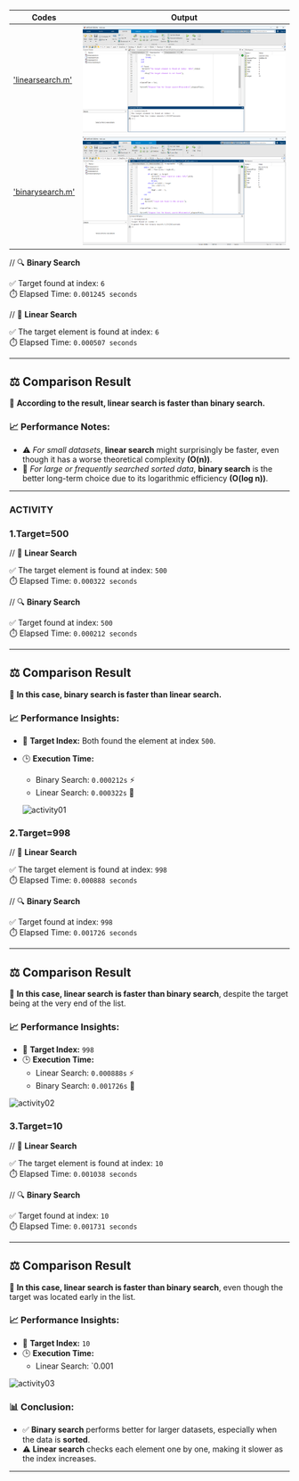 | Codes | Output |
|-------|--------|
|['linearsearch.m'](./Codes/linearsearch.m)|![02.png](./Output/02.png)|
|['binarysearch.m'](./Codes/binarysearch.m)|![03.png](./Output/03.png)|


// 🔍 **Binary Search**

✅ Target found at index: `6`  
⏱️ Elapsed Time: `0.001245 seconds`

// 🔎 **Linear Search**

✅ The target element is found at index: `6`  
⏱️ Elapsed Time: `0.000507 seconds`

---

## ⚖️ **Comparison Result**

📌 **According to the result, linear search is faster than binary search.**

### 📈 Performance Notes:

- ⚠️ *For small datasets*, **linear search** might surprisingly be faster, even though it has a worse theoretical complexity **(O(n))**.
- 🚀 *For large or frequently searched sorted data*, **binary search** is the better long-term choice due to its logarithmic efficiency **(O(log n))**.

---




### ACTIVITY

### 1.Target=500

// 🔎 **Linear Search**

✅ The target element is found at index: `500`  
⏱️ Elapsed Time: `0.000322 seconds`

// 🔍 **Binary Search**

✅ Target found at index: `500`  
⏱️ Elapsed Time: `0.000212 seconds`

---

## ⚖️ **Comparison Result**

📌 **In this case, binary search is faster than linear search.**

### 📈 Performance Insights:

- 🔢 **Target Index:** Both found the element at index `500`.
- 🕒 **Execution Time:**
  - Binary Search: `0.000212s` ⚡
  - Linear Search: `0.000322s` 🐢
 
  ![activity01](https://github.com/user-attachments/assets/d47f7852-0d89-40fd-93c6-6437c947b537)


  

### 2.Target=998

// 🔎 **Linear Search**

✅ The target element is found at index: `998`  
⏱️ Elapsed Time: `0.000888 seconds`

// 🔍 **Binary Search**

✅ Target found at index: `998`  
⏱️ Elapsed Time: `0.001726 seconds`

---

## ⚖️ **Comparison Result**

📌 **In this case, linear search is faster than binary search**, despite the target being at the very end of the list.

### 📈 Performance Insights:

- 🔢 **Target Index:** `998`
- 🕒 **Execution Time:**
  - Linear Search: `0.000888s` ⚡
  - Binary Search: `0.001726s` 🐢

![activity02](https://github.com/user-attachments/assets/87e1790e-9de2-43a5-acba-2cac4bee2542)


### 3.Target=10

// 🔎 **Linear Search**

✅ The target element is found at index: `10`  
⏱️ Elapsed Time: `0.001038 seconds`

// 🔍 **Binary Search**

✅ Target found at index: `10`  
⏱️ Elapsed Time: `0.001731 seconds`

---

## ⚖️ **Comparison Result**

📌 **In this case, linear search is faster than binary search**, even though the target was located early in the list.

### 📈 Performance Insights:

- 🔢 **Target Index:** `10`
- 🕒 **Execution Time:**
  - Linear Search: `0.001
 
    
![activity03](https://github.com/user-attachments/assets/39acfeb9-3a98-4c74-b375-131ef687b137)




### 📊 Conclusion:

- ✅ **Binary search** performs better for larger datasets, especially when the data is **sorted**.
- ⚠️ **Linear search** checks each element one by one, making it slower as the index increases.

---









